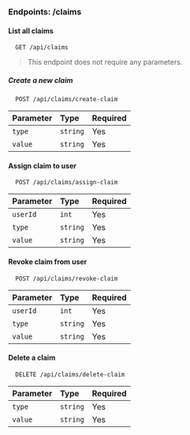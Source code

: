 ### Endpoints: /claims

#### List all claims

```http
  GET /api/claims
```

> This endpoint does not require any parameters.

##### Create a new claim

```http
  POST /api/claims/create-claim
```

| Parameter | Type     | Required |
| :-------- | :------- | :------- |
| `type` | `string` | Yes |
| `value` | `string` | Yes |

#### Assign claim to user

```http
  POST /api/claims/assign-claim
```

| Parameter | Type     | Required |
| :-------- | :------- | :------- |
| `userId` | `int` | Yes |
| `type` | `string` | Yes |
| `value` | `string` | Yes |

#### Revoke claim from user

```http
  POST /api/claims/revoke-claim
```

| Parameter | Type     | Required |
| :-------- | :------- | :------- |
| `userId` | `int` | Yes |
| `type` | `string` | Yes |
| `value` | `string` | Yes |

#### Delete a claim

```http
  DELETE /api/claims/delete-claim
```

| Parameter | Type     | Required |
| :-------- | :------- | :------- |
| `type` | `string` | Yes |
| `value` | `string` | Yes |